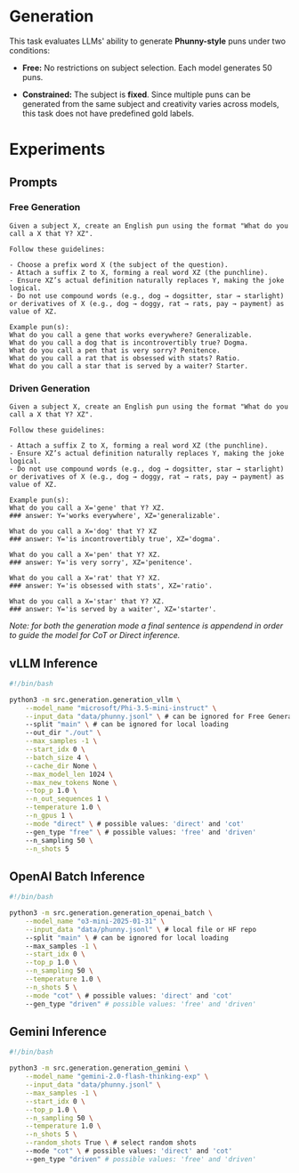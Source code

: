 # Generation

This task evaluates LLMs' ability to generate **Phunny-style** puns under two conditions:

- **Free:** No restrictions on subject selection. Each model generates 50 puns.  

- **Constrained:** The subject is **fixed**. Since multiple puns can be generated from the same subject and creativity varies across models, this task does not have predefined gold labels.

# Experiments

## Prompts 

### Free Generation
```
Given a subject X, create an English pun using the format "What do you call a X that Y? XZ".

Follow these guidelines:

- Choose a prefix word X (the subject of the question).
- Attach a suffix Z to X, forming a real word XZ (the punchline).
- Ensure XZ’s actual definition naturally replaces Y, making the joke logical.
- Do not use compound words (e.g., dog → dogsitter, star → starlight) or derivatives of X (e.g., dog → doggy, rat → rats, pay → payment) as value of XZ.

Example pun(s):
What do you call a gene that works everywhere? Generalizable.
What do you call a dog that is incontrovertibly true? Dogma.
What do you call a pen that is very sorry? Penitence.
What do you call a rat that is obsessed with stats? Ratio.
What do you call a star that is served by a waiter? Starter.
```

### Driven Generation
```
Given a subject X, create an English pun using the format "What do you call a X that Y? XZ".
    
Follow these guidelines:

- Attach a suffix Z to X, forming a real word XZ (the punchline).
- Ensure XZ’s actual definition naturally replaces Y, making the joke logical.
- Do not use compound words (e.g., dog → dogsitter, star → starlight) or derivatives of X (e.g., dog → doggy, rat → rats, pay → payment) as value of XZ.

Example pun(s):
What do you call a X='gene' that Y? XZ.
### answer: Y='works everywhere', XZ='generalizable'.

What do you call a X='dog' that Y? XZ
### answer: Y='is incontrovertibly true', XZ='dogma'.

What do you call a X='pen' that Y? XZ.
### answer: Y='is very sorry', XZ='penitence'.

What do you call a X='rat' that Y? XZ.
### answer: Y='is obsessed with stats', XZ='ratio'.

What do you call a X='star' that Y? XZ.
### answer: Y='is served by a waiter', XZ='starter'. 
```

*Note: for both the generation mode a final sentence is appendend in order to guide the model for CoT or Direct inference.*

## vLLM Inference

```bash
#!/bin/bash

python3 -m src.generation.generation_vllm \
    --model_name "microsoft/Phi-3.5-mini-instruct" \
    --input_data "data/phunny.jsonl" \ # can be ignored for Free Generation mode
    --split "main" \ # can be ignored for local loading
    --out_dir "./out" \
    --max_samples -1 \
    --start_idx 0 \
    --batch_size 4 \
    --cache_dir None \
    --max_model_len 1024 \
    --max_new_tokens None \
    --top_p 1.0 \
    --n_out_sequences 1 \
    --temperature 1.0 \
    --n_gpus 1 \
    --mode "direct" \ # possible values: 'direct' and 'cot'
    --gen_type "free" \ # possible values: 'free' and 'driven'
    --n_sampling 50 \
    --n_shots 5
```

## OpenAI Batch Inference

```bash
#!/bin/bash

python3 -m src.generation.generation_openai_batch \
    --model_name "o3-mini-2025-01-31" \
    --input_data "data/phunny.jsonl" \ # local file or HF repo
    --split "main" \ # can be ignored for local loading
    --max_samples -1 \
    --start_idx 0 \
    --top_p 1.0 \
    --n_sampling 50 \
    --temperature 1.0 \
    --n_shots 5 \
    --mode "cot" \ # possible values: 'direct' and 'cot'
    --gen_type "driven" # possible values: 'free' and 'driven'
```

## Gemini Inference
```bash
#!/bin/bash

python3 -m src.generation.generation_gemini \
    --model_name "gemini-2.0-flash-thinking-exp" \
    --input_data "data/phunny.jsonl" \
    --max_samples -1 \
    --start_idx 0 \
    --top_p 1.0 \
    --n_sampling 50 \
    --temperature 1.0 \
    --n_shots 5 \
    --random_shots True \ # select random shots 
    --mode "cot" \ # possible values: 'direct' and 'cot'
    --gen_type "driven" # possible values: 'free' and 'driven'
```



